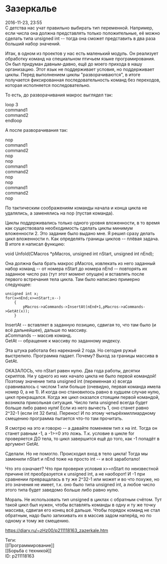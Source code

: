 Зазеркалье
===========

   
 2016-11-23, 23:55   
  С детства нас учат правильно выбирать тип переменной. Например, если числа она должна представлять только положительные, её можно сделать типа unsigned int -- тогда она сможет представить в два раза больший набор значений.   
   
 Итак, в одном из проектов у нас есть маленький модуль. Он реализует обработку команд на специальном птичьем языке програмирования. Он был придуман давным-давно, ещё до моего прихода в нашу организацию. Этот язык не поддерживает условия, но поддерживает циклы. Перед выполнением циклы "разворачиваются", в итоге получается фиксированная последовательность команд без переходов, которая исполняется последовательно.   
   
 То есть, до разворачивания макрос выглядел так:   
   
 loop 3   
 command1   
 command2   
 endloop   
   
 А после разворачивания так:   
   
 nop   
 command1   
 command2   
 nop   
 nop   
 command1   
 command2   
 nop   
 nop   
 command1   
 command2   
 nop   
   
 По тактическим соображениям команды начала и конца цикла не удалялись, а заменялись на nop (пустая команда).   
   
 Циклы поддерживались только одного уровня вложенности, в то время как существовала необходимость сделать циклы минимум вложенности 2. Это задание было выдано мне. Я решил сразу делать цикл вложенности n. Как определять границы циклов -- плёвая задача. В итоге я написал функцию:   
   
 void Unfold(CMacros *pMacros, unsigned int nStart, unsigned int nEnd);   
   
 Она должна была брать макрос pMacros, извлекать из него заданный набор команд -- от номера nStart до номера nEnd -- повторять их заданное число раз (тут этот момент опущен) и вставлять после первого встречания тела цикла. Там было написано примерно следующее:   
   
 
```
unsigned int x;  
for(x=nEnd;x>=nStart;x--)  
	{  
		pMacros->aCommands->InsertAt(nEnd+1,pMacros->aCommands->GetAt(x));  
	}
```
   
 InsertAt -- вставляет в заданную позицию, сдвигая то, что там было (и всё дальнейшее), дальше по массиву.   
 aCommands -- массив команд.   
 GetAt -- обращение к массиву по заданному индексу.   
   
 Эта штука работала без нареканий 2 года. Но сегодня ружьё выстрелило. Программа падает. Почему? Выход за границы массива в GetAt.   
   
 ОКАЗАЛОСЬ, что nStart равен нулю. Два года работы, десятки скриптов. Ни у одного из них начало цикла не было первой командой! Поэтому значение типа unsigned int (переменная x) всегда сравнивалось с числом 1 или больше (очевидно, первая команда имела номер 0, а не 1). И когда оно становилось равно в худшем случае нулю, цикл прекращался. Когда же цикл оказался стоящим первой командой, возникла прикольная ситуация. Число типа unsigned всегда будет больше либо равно нуля! Если из него вычесть 1, оно станет равно 2^32-1 (если int 32 бита). Перенос! И по этому четырёхмиллиардному смещению программа пытается что-то там прочитать.   
   
 Я смотрю на это и говорю -- а давайте поменяем тип x на int. Тогда он станет равным -1, а -1>=0 это ложь. Т.к. условие в цикле for проверяется ДО тела, то цикл завершится ещё до того, как -1 попадёт в аргумент GetAt.   
   
 Сделали. Но не помогло. Происходил вход в тело цикла! Тогда мы заменили nStart и nEnd тоже на просто int -- и всё заработало!   
   
 Что это означает? Что при проверке условия x>=nStart по неизвестной причине int преобразуется к unsigned int, а не наоборот! И -1 при сравнении превращалась в ту же 2^32-1 или может и во что похуже, но это значения не имеет, т.к. оно было типа unsigned int, а любое число этого типа будет заведомо больше либо равно нулю.   
   
 Мораль. Не использовать тип unsigned в циклах с обратным счётом. Тут такой цикл был нужен, чтобы вставлять команды в одну и ту же точку массива, сдвигая его конец всё дальше. Чтобы порядок команд не стал обратным, надо было запихивать их в массив задом наперёд, но по одному и тому же смещению.   
    
 <https://diary.ru/~zHz00/p211118163_zazerkale.htm>   
   
 Теги:   
 [[Программирование]]   
 [[Борьба с техникой]]   
 ID: p211118163